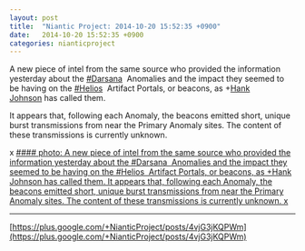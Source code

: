 ```yaml
---
layout: post
title:  "Niantic Project: 2014-10-20 15:52:35 +0900"
date:   2014-10-20 15:52:35 +0900
categories: nianticproject
---
```

A new piece of intel from the same source who provided the information yesterday about the  [#Darsana](https://plus.google.com/s/%23Darsana "")  Anomalies and the impact they seemed to be having on the  [#Helios](https://plus.google.com/s/%23Helios "")  Artifact Portals, or beacons, as +[Hank Johnson](https://plus.google.com/117792105926525258257 "") has called them.

It appears that, following each Anomaly, the beacons emitted short, unique burst transmissions from near the Primary Anomaly sites. The content of these transmissions is currently unknown.

x
[#### photo: A new piece of intel from the same source who provided the information yesterday about the #Darsana  Anomalies and the impact they seemed to be having on the #Helios  Artifact Portals, or beacons, as +Hank Johnson has called them.
It appears that, following each Anomaly, the beacons emitted short, unique burst transmissions from near the Primary Anomaly sites. The content of these transmissions is currently unknown.
x](https://lh5.googleusercontent.com/-J3grPVpwJfg/VESxDC1cUTI/AAAAAAAAd9w/Ca6zSel8Ou0/w1275-h1279/Signal.png "")
- - -
[https://plus.google.com/+NianticProject/posts/4vjG3jKQPWm](https://plus.google.com/+NianticProject/posts/4vjG3jKQPWm)
